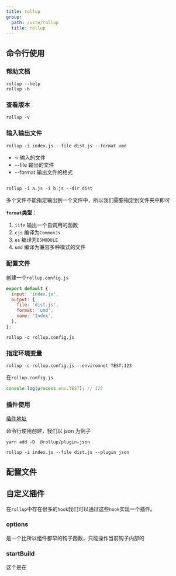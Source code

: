 ```yaml
---
title: rollup
group:
  path: /vite/rollup
  title: rollup
---
```


## 命令行使用

### 帮助文档

```shell
rollup --help
rollup -h
```

### 查看版本

```shell
rollup -v
```

### 输入输出文件

```shell
rollup -i index.js --file dist.js --format umd
```

- -i 输入的文件
- --file 输出的文件
- --format 输出文件的格式

```shell

rollup -i a.js -i b.js --dir dist
```

多个文件不能指定输出到一个文件中，所以我们需要指定到文件夹中即可

**`format`类型：**

1. `iife` 输出一个自调用的函数
2. `cjs` 编译为`CommonJs`
3. `es` 编译为`ESMODULE`
4. `umd` 编译为兼容多种模式的文件

### 配置文件

创建一个`rollup.config.js`

```js
export default {
  input: 'index.js',
  output: {
    file: 'dist.js',
    format: 'umd',
    name: 'Index',
  },
};
```

```shell
rollup -c rollup.config.js
```

### 指定环境变量

```shell
rollup -c rollup.config.js --enviromnet TEST:123
```

在`rollup.config.js`

```js
console.log(process.env.TEST); // 123
```

### 插件使用

[插件地址](https://github.com/rollup/plugins)

命令行使用创建，我们以 json 为例子

```shell
yarn add -D  @rollup/plugin-json

rollup -i index.js --file dist.js --plugin json
```

## 配置文件

## 自定义插件

在`rollup`中存在很多的`hook`我们可以通过这些`hook`实现一个插件。

### options

是一个比所以组件都早的钩子函数，只能操作当前钩子内部的

### startBuild

这个是在
